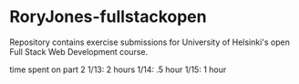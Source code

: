 # RoryJones-fullstackopen
Repository contains exercise submissions for University of Helsinki's open Full Stack Web Development course.


time spent on part 2
    1/13: 2 hours
    1/14: .5 hour
    1/15: 1 hour